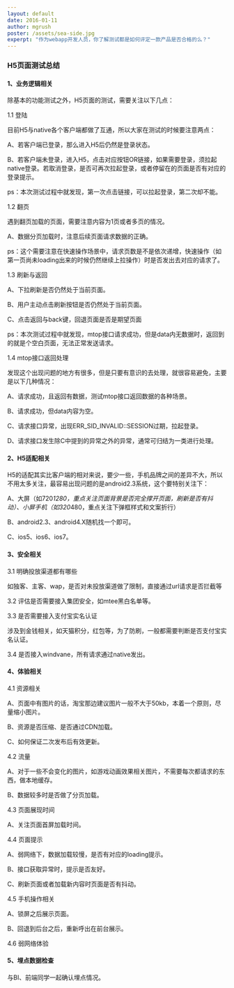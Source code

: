```yaml
---
layout: default
date: 2016-01-11
author: mgrush
poster: /assets/sea-side.jpg
experpt: "作为webapp开发人员，你了解测试都是如何评定一款产品是否合格的么？"
---
```


### H5页面测试总结

#### 1、业务逻辑相关

除基本的功能测试之外，H5页面的测试，需要关注以下几点：

1.1 登陆

目前H5与native各个客户端都做了互通，所以大家在测试的时候要注意两点：

A、若客户端已登录，那么进入H5后仍然是登录状态。

B、若客户端未登录，进入H5，点击对应按钮OR链接，如果需要登录，须拉起native登录。若取消登录，是否可再次拉起登录，或者停留在的页面是否有对应的登录提示。

ps：本次测试过程中就发现，第一次点击链接，可以拉起登录，第二次却不能。

1.2 翻页

遇到翻页加载的页面，需要注意内容为1页或者多页的情况。

A、数据分页加载时，注意后续页面请求数据的正确。

ps：这个需要注意在快速操作场景中，请求页数是不是依次递增，快速操作（如第一页尚未loading出来的时候仍然继续上拉操作）时是否发出去对应的请求了。

1.3 刷新与返回

A、下拉刷新是否仍然处于当前页面。

B、用户主动点击刷新按钮是否仍然处于当前页面。

C、点击返回与back键，回退页面是否是期望页面

ps：本次测试过程中就发现，mtop接口请求成功，但是data内无数据时，返回到的就是个空白页面，无法正常发送请求。

1.4 mtop接口返回处理

发现这个出现问题的地方有很多，但是只要有意识的去处理，就很容易避免，主要是以下几种情况：

A、请求成功，且返回有数据，测试mtop接口返回数据的各种场景。

B、请求成功，但data内容为空。

C、请求接口异常，出现ERR_SID_INVALID::SESSION过期，拉起登录。

D、请求接口发生除C中提到的异常之外的异常，通常可归结为一类进行处理。

#### 2、H5适配相关

H5的适配其实比客户端的相对来说，要少一些，手机品牌之间的差异不大，所以不用太多关注，最容易出现问题的是android2.3系统，这个要特别关注下：

A、大屏（如720*1280，重点关注页面背景是否完全撑开页面，刷新是否有抖动）、小屏手机（如320*480，重点关注下弹框样式和文案折行）

B、android2.3、android4.X随机找一个即可。

C、ios5、ios6、ios7。

#### 3、安全相关

3.1 明确投放渠道都有哪些

如独客、主客、wap，是否对未投放渠道做了限制，直接通过url请求是否拦截等

3.2 评估是否需要接入集团安全，如mtee黑白名单等。

3.3 是否需要接入支付宝实名认证

涉及到金钱相关，如天猫积分，红包等，为了防刷，一般都需要判断是否支付宝实名认证。

3.4 是否接入windvane，所有请求通过native发出。

#### 4、体验相关

4.1 资源相关

A、页面中有图片的话，淘宝那边建议图片一般不大于50kb，本着一个原则，尽量缩小图片。

B、资源是否压缩、是否通过CDN加载。

C、如何保证二次发布后有效更新。

4.2 流量

A、对于一些不会变化的图片，如游戏动画效果相关图片，不需要每次都请求的东西，做本地缓存。

B、数据较多时是否做了分页加载。

4.3 页面展现时间

A、关注页面首屏加载时间。

4.4 页面提示

A、弱网络下，数据加载较慢，是否有对应的loading提示。

B、接口获取异常时，提示是否友好。

C、刷新页面或者加载新内容时页面是否有抖动。

4.5 手机操作相关

A、锁屏之后展示页面。

B、回退到后台之后，重新呼出在前台展示。

4.6 弱网络体验

#### 5、埋点数据检查

与BI、前端同学一起确认埋点情况。

